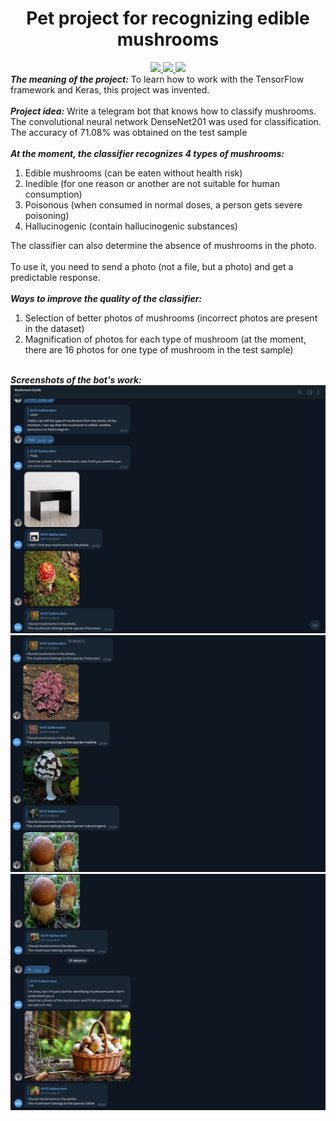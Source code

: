 <div align='center'>
  <h1>Pet project for recognizing edible mushrooms</h1>
  <div align="center">
  <a href="https://github.com/K1rsN7/Mushroom_Guide/issues">
		<img src="https://img.shields.io/github/issues/K1rsN7/Mushroom_Guide?color=4A73DF&labelColor=1C2325&style=for-the-badge">
	</a>
	<a href="https://github.com/K1rsN7/Mushroom_Guide/stargazers">
		<img src="https://img.shields.io/github/stars/K1rsN7/Mushroom_Guide?color=4A73DF&labelColor=1C2325&style=for-the-badge">
	</a>
	<a href="./LICENSE">
		<img src="https://img.shields.io/github/license/K1rsN7/Mushroom_Guide?color=4A73DF&labelColor=1C2325&style=for-the-badge">
	</a>
</div>
  <div align='left'>
    <i><b>The meaning of the project:</b></i><a> To learn how to work with the TensorFlow framework and Keras, this project was invented.</a>
    <br>
    <br>
    <i><b>Project idea:</b></i><a> Write a telegram bot that knows how to classify mushrooms. The convolutional neural network DenseNet201 was used for classification. The accuracy of 71.08% was obtained on the test sample</a>
    <br>
    <br>
    <i><b>At the moment, the classifier recognizes 4 types of mushrooms:</b></i>
    <br>
    <ol>
    <li>Edible mushrooms (can be eaten without health risk)</li>
<li>Inedible (for one reason or another are not suitable for human consumption)</li>
<li>Poisonous (when consumed in normal doses, a person gets severe poisoning)</li>
<li>Hallucinogenic (contain hallucinogenic substances)</li>
    </ol>
    <a>The classifier can also determine the absence of mushrooms in the photo.</a><br><br>
    <a>To use it, you need to send a photo (not a file, but a photo) and get a predictable response.</a>
    <br>
    <br>
    <i><b>Ways to improve the quality of the classifier:</b></i>
    <ol>
      <li>Selection of better photos of mushrooms (incorrect photos are present in the dataset)</li>
      <li>Magnification of photos for each type of mushroom (at the moment, there are 16 photos for one type of mushroom in the test sample)</li>
    </ol>
    <br>
    <i><b>Screenshots of the bot's work:</b></i>   
    <img src='https://github.com/K1rsN7/Mushroom_Guide/blob/main/image1.png'>
    <img src='https://github.com/K1rsN7/Mushroom_Guide/blob/main/image2.png'>
    <img src='https://github.com/K1rsN7/Mushroom_Guide/blob/main/image3.png'>
  </div>
</div>

